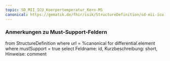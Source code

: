 ```yaml
---
topic: SD_MII_ICU_Koerpertemperatur_Kern-MS
canonical: https://gematik.de/fhir/isik/StructureDefinition/sd-mii-icu-koerpertemperatur-kern
---
```


### Anmerkungen zu Must-Support-Feldern

<fql>
from
	StructureDefinition
where 
    url = %canonical
for differential.element
where mustSupport = true
select
	Feldname: id, Kurzbeschreibung: short, Hinweise: comment
</fql>

